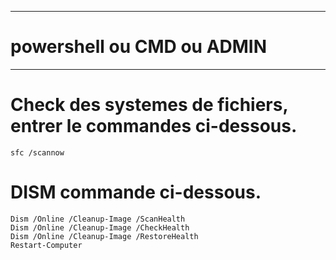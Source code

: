 

---------------------------------------------------------------------

# powershell ou CMD ou ADMIN

---------------------------------------------------------------------

# Check des systemes de fichiers, entrer le commandes ci-dessous.

    sfc /scannow

# DISM commande ci-dessous.

    Dism /Online /Cleanup-Image /ScanHealth
    Dism /Online /Cleanup-Image /CheckHealth
    Dism /Online /Cleanup-Image /RestoreHealth
    Restart-Computer
